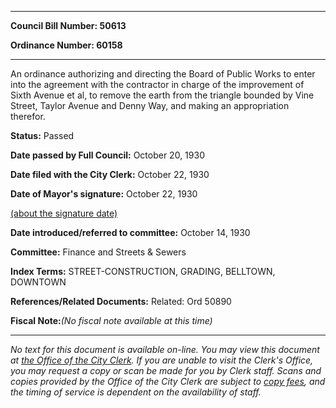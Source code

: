 

********

**Council Bill Number: 50613**
   
**Ordinance Number: 60158**
********

 An ordinance authorizing and directing the Board of Public Works to enter into the agreement with the contractor in charge of the improvement of Sixth Avenue et al, to remove the earth from the triangle bounded by Vine Street, Taylor Avenue and Denny Way, and making an appropriation therefor.

**Status:** Passed
   
**Date passed by Full Council:** October 20, 1930
   
**Date filed with the City Clerk:** October 22, 1930
   
**Date of Mayor's signature:** October 22, 1930
   
[(about the signature date)](/~public/approvaldate.htm)
   
   
   
**Date introduced/referred to committee:** October 14, 1930
   
**Committee:** Finance and Streets & Sewers
   
   
**Index Terms:** STREET-CONSTRUCTION, GRADING, BELLTOWN, DOWNTOWN

**References/Related Documents:** Related: Ord 50890

**Fiscal Note:**_(No fiscal note available at this time)_
********

_No text for this document is available on-line. You may view this document at [the Office of the City Clerk](http://www.seattle.gov/leg/clerk/contactUs.htm). If you are unable to visit the Clerk's Office, you may request a copy or scan be made for you by Clerk staff. Scans and copies provided by the Office of the City Clerk are subject to [copy fees](http://clerk.seattle.gov/~public/clerkfees.htm), and the timing of service is dependent on the availability of staff._

